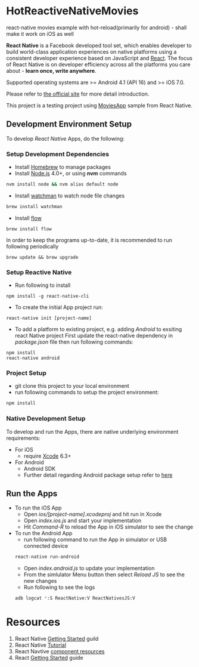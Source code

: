 

# HotReactiveNativeMovies
react-native movies example with hot-reload(primarily for android) - shall make it work on iOS as well

**React Native** is a Facebook developed tool set, which enables developer to build world-class application experiences on native platforms using a consistent developer experience based on JavaScript and [React](http://facebook.github.io/react). The focus of React Native is on developer efficiency across all the platforms you care about - **learn once, write anywhere**. 

Supported operating systems are >= Android 4.1 (API 16) and >= iOS 7.0.

Please refer to [the official site](https://facebook.github.io/react-native/) for more detail introduction.

This project is a testing project using [MoviesApp](https://github.com/facebook/react-native/tree/master/Examples/Movies) sample from React Native.

## Development Environment Setup
To develop *React Native* Apps, do the following:

### Setup Development Dependencies
* Install [Homebrew](http://brew.sh/) to manage packages
* Install [Node.js](https://nodejs.org/) 4.0+, or using **nvm** commands
```sh
nvm install node && nvm alias default node
```
* Install [watchman](https://facebook.github.io/watchman/) to watch node file changes
```sh
brew install watchman
```
* Install [flow](http://www.flowtype.org/)
```
brew install flow
```

In order to keep the programs up-to-date, it is recommended to run following periodically
```
brew update && brew upgrade
```

### Setup Reactive Native
* Run following to install
```
npm install -g react-native-cli
```

* To create the initial App project run:
```
react-native init [project-name]
```

* To add a platform to existing project, e.g. adding *Android* to exsiting react Native project
First update the react-native dependency in *package.json* file then run following commands:
```
npm install
react-native android
```

### Project Setup
* git clone this project to your local environment
* run following commands to setup the project environment:
```sh
npm install
```

### Native Development Setup
To develop and run the Apps, there are native underlying environment requirements:
* For iOS
  * require [Xcode](https://developer.apple.com/xcode/downloads/) 6.3+
* For Android
  * Android SDK
  * Further detail regarding Android package setup refer to [here](https://facebook.github.io/react-native/docs/android-setup.html)

## Run the Apps
* To run the iOS App
  * Open *ios/[project-name].xcodeproj* and hit run in Xcode
  * Open *index.ios.js* and start your implementation
  * Hit *Command-R* to reload the App in iOS simulator to see the change
* To run the Android App
  * run following command to run the App in simulator or USB connected device
  ```sh
  react-native run-android
  ```
  * Open *index.android.js* to update your implementation
  * From the simlulator Menu button then select *Reload JS* to see the new changes
  * Run following to see the logs
  ```sh
  adb logcat *:S ReactNative:V ReactNativesJS:V
  ```

# Resources
1. React Native [Getting Started](https://facebook.github.io/react-native/docs/getting-started.html#content) guild
1. React Native [Tutorial](https://facebook.github.io/react-native/docs/tutorial.html#content)
1. React Navtive [component resources](http://www.reactnative.com/)
1. React [Getting Started](http://facebook.github.io/react/docs/getting-started.html) guide
